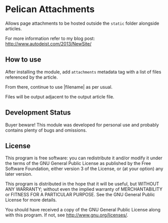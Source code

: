 Pelican Attachments
===================
Allows page attachments to be hosted outside the `static` folder alongside articles.

For more information refer to my blog post:
http://www.autodeist.com/2013/NewSite/

How to use
----------
After installing the module, add `attachments` metadata tag with a list of files referenced by the article.

From there, continue to use |filename| as per usual.

Files will be output adjacent to the output article file.


Development Status
------------------
Buyer beware! This module was developed for personal use and probably contains plenty of bugs and omissions. 


License
-------
This program is free software: you can redistribute it and/or modify it under the terms of the GNU General Public License as published by the Free Software Foundation, either version 3 of the License, or (at your option) any later version.

This program is distributed in the hope that it will be useful, but WITHOUT ANY WARRANTY; without even the implied warranty of MERCHANTABILITY or FITNESS FOR A PARTICULAR PURPOSE. See the GNU General Public License for more details.

You should have received a copy of the GNU General Public License along with this program. If not, see http://www.gnu.org/licenses/.

